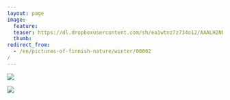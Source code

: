 ```yaml
---
layout: page
image:
  feature:
  teaser: https://dl.dropboxusercontent.com/sh/ea1wtnz7z734o12/AAALH2NFg8nzcovskvuQF_5Ka/luontokuvat/talvi/IMG07740-245px.jpg
  thumb:
redirect_from:
  - /en/pictures-of-finnish-nature/winter/00002/
---
```


[![](https://dl.dropboxusercontent.com/sh/ea1wtnz7z734o12/AAAnmMjKEw_WleNh9Z373fwwa/luontokuvat/talvi/IMG07749-800px.jpg)](https://dl.dropboxusercontent.com/sh/ea1wtnz7z734o12/AAAs9Gd8TZ1w2OHwlIsUuP_wa/luontokuvat/talvi/IMG07749.jpg)

[![](https://dl.dropboxusercontent.com/sh/ea1wtnz7z734o12/AAA-fAL8reaCC4NCd-l-WNzua/luontokuvat/talvi/IMG07740-800px.jpg)](https://dl.dropboxusercontent.com/sh/ea1wtnz7z734o12/AAA0CtImcsH006AkHmsnSwria/luontokuvat/talvi/IMG07740.jpg)
